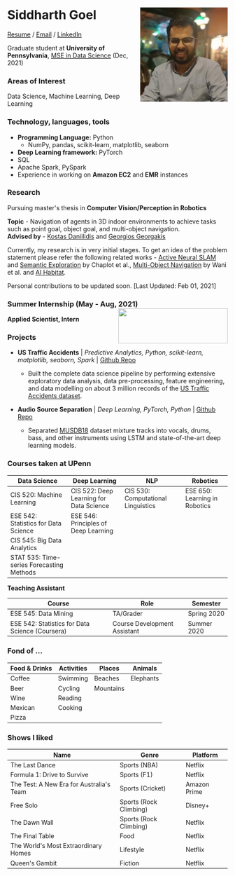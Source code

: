 # Siddharth Goel <img align="right" src="my_pic_git.jpg" width="200" height="215">

[Resume](https://github.com/LaughBuddha/LaughBuddha.github.io/blob/master/SiddharthGoel_UPenn_Summer2021.pdf) / [Email](mailto:sigoel@seas.upenn.edu) / [LinkedIn](https://www.linkedin.com/in/siddharth-goel-in)

Graduate student at **University of Pennsylvania**, [MSE in Data Science](https://dats.seas.upenn.edu/) (Dec, 2021)

### Areas of Interest
Data Science, Machine Learning, Deep Learning

### Technology, languages, tools
* **Programming Language:** Python
   - NumPy, pandas, scikit-learn, matplotlib, seaborn
* **Deep Learning framework:** PyTorch   
* SQL
* Apache Spark, PySpark
* Experience in working on **Amazon EC2** and **EMR** instances

### Research
Pursuing master's thesis in **Computer Vision/Perception in Robotics**

**Topic** - Navigation of agents in 3D indoor environments to achieve tasks such as point goal, object goal, and multi-object navigation.<br/>
**Advised by** - [Kostas Daniilidis](https://www.cis.upenn.edu/~kostas/) and [Georgios Georgakis](https://cs.gmu.edu/~ggeorgak/)

Currently, my research is in very initial stages. To get an idea of the problem statement please refer the following related works - [Active Neural SLAM](https://www.cs.cmu.edu/~dchaplot/projects/neural-slam.html) and [Semantic Exploration](https://www.cs.cmu.edu/~dchaplot/projects/semantic-exploration.html) by Chaplot et al., [Multi-Object Navigation](https://arxiv.org/pdf/2012.03912.pdf) by Wani et al. and [AI Habitat](https://aihabitat.org/).

Personal contributions to be updated soon. [Last Updated: Feb 01, 2021]

### Summer Internship (May - Aug, 2021) <img align="right" src="https://user-images.githubusercontent.com/18654826/120942319-093d0c80-c6dd-11eb-8c37-1bfdcaf938f2.png" width="250" height="80">
**Applied Scientist, Intern** 


### Projects
* **US Traffic Accidents** | *Predictive Analytics, Python, scikit-learn, matplotlib, seaborn, Spark* | [Github Repo](https://github.com/LaughBuddha/Predictive-Analytics/blob/master/US_Traffic_Accidents.ipynb)
    - Built the complete data science pipeline by performing extensive exploratory data analysis, data pre-processing, feature engineering, and data modelling on about 3 million records of the [US Traffic Accidents dataset](https://smoosavi.org/datasets/us_accidents).

* **Audio Source Separation** | *Deep Learning, PyTorch, Python* | [Github Repo](https://github.com/LaughBuddha/Audio-Source-Separation)
    - Separated [MUSDB18](https://sigsep.github.io/datasets/musdb.html#musdb18-compressed-stems) dataset mixture tracks into vocals, drums, bass, and other instruments using LSTM and state-of-the-art deep learning models.
   
### Courses taken at UPenn

Data Science | Deep Learning | NLP | Robotics
--- | --- | --- | ---
CIS 520: Machine Learning | CIS 522: Deep Learning for Data Science | CIS 530: Computational Linguistics | ESE 650: Learning in Robotics
ESE 542: Statistics for Data Science | ESE 546: Principles of Deep Learning |  |
CIS 545: Big Data Analytics |  |  |
STAT 535: Time-series Forecasting Methods | | |

**Teaching Assistant**

Course | Role | Semester
--- | --- | ---
ESE 545: Data Mining | TA/Grader | Spring 2020
ESE 542: Statistics for Data Science (Coursera) | Course Development Assistant | Summer 2020

### Fond of ...

Food & Drinks | Activities | Places | Animals 
--- | --- | --- | ---
Coffee | Swimming | Beaches | Elephants
Beer | Cycling | Mountains |
Wine | Reading |  |
Mexican | Cooking |  |
Pizza |  |  |

### Shows I liked

 Name | Genre | Platform
 ---- | ----- | --------
 The Last Dance | Sports (NBA) | Netflix
 Formula 1: Drive to Survive | Sports (F1) | Netflix
 The Test: A New Era for Australia's Team | Sports (Cricket) | Amazon Prime
 Free Solo | Sports (Rock Climbing) | Disney+
 The Dawn Wall | Sports (Rock Climbing) | Netflix
 The Final Table | Food | Netflix
 The World's Most Extraordinary Homes | Lifestyle | Netflix
 Queen's Gambit | Fiction | Netflix
